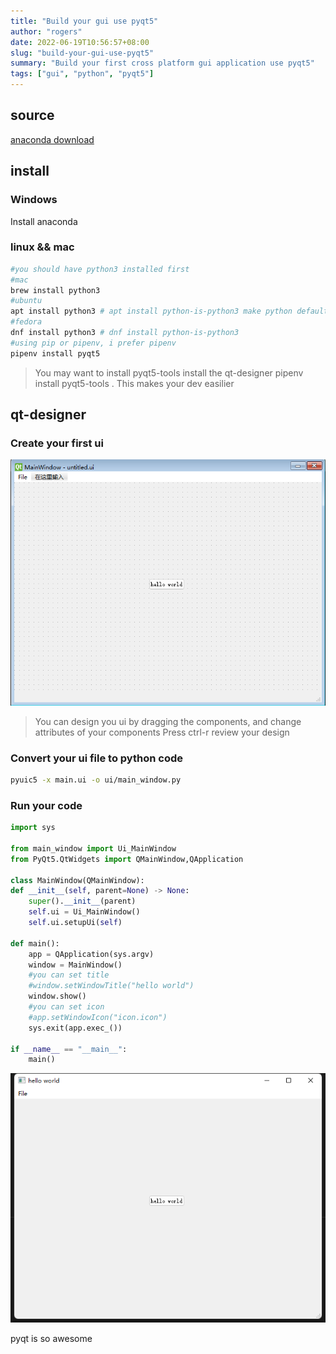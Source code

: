 ```yaml
---
title: "Build your gui use pyqt5"
author: "rogers"
date: 2022-06-19T10:56:57+08:00
slug: "build-your-gui-use-pyqt5"
summary: "Build your first cross platform gui application use pyqt5"
tags: ["gui", "python", "pyqt5"]
---
```


## source

[anaconda download](https://mirror.tuna.tsinghua.edu.cn/anaconda/archive/)

## install

### Windows

Install anaconda

### linux && mac

```bash
#you should have python3 installed first
#mac
brew install python3
#ubuntu
apt install python3 # apt install python-is-python3 make python default version 3
#fedora
dnf install python3 # dnf install python-is-python3
#using pip or pipenv, i prefer pipenv
pipenv install pyqt5
```

> You may want to install pyqt5-tools install the qt-designer pipenv install pyqt5-tools . This makes your dev easilier

## qt-designer

### Create your first ui

![main ui](/images/qt-designer.PNG)

> You can design you ui by dragging the components, and change attributes of your components
> Press ctrl-r review your design

### Convert your ui file to python code

```bash
pyuic5 -x main.ui -o ui/main_window.py
```

### Run your code

```python
import sys

from main_window import Ui_MainWindow
from PyQt5.QtWidgets import QMainWindow,QApplication

class MainWindow(QMainWindow):
def __init__(self, parent=None) -> None:
    super().__init__(parent)
    self.ui = Ui_MainWindow()
    self.ui.setupUi(self)

def main():
    app = QApplication(sys.argv)
    window = MainWindow()
    #you can set title
    #window.setWindowTitle("hello world")
    window.show()
    #you can set icon
    #app.setWindowIcon("icon.icon")
    sys.exit(app.exec_())

if __name__ == "__main__":
    main()
```

![pyqt run](/images/pyqt-run.PNG)

pyqt is so awesome
